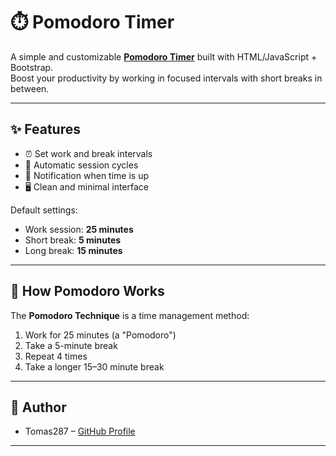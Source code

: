 # ⏱️ Pomodoro Timer

A simple and customizable [**Pomodoro Timer**](https://tomas287.github.io/PomodoroTimer/) built with HTML/JavaScript + Bootstrap.  
Boost your productivity by working in focused intervals with short breaks in between.

---

## ✨ Features

- ⏰ Set work and break intervals  
- 🔄 Automatic session cycles  
- 🔔 Notification when time is up  
- 🖥️ Clean and minimal interface  

Default settings:

* Work session: **25 minutes**
* Short break: **5 minutes**
* Long break: **15 minutes**

---

## 📖 How Pomodoro Works

The **Pomodoro Technique** is a time management method:

1. Work for 25 minutes (a "Pomodoro")
2. Take a 5-minute break
3. Repeat 4 times
4. Take a longer 15–30 minute break

---

## 👤 Author

* Tomas287 – [GitHub Profile](https://github.com/tomas287)

---

